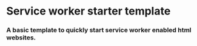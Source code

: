 # Service worker starter template

### A basic template to quickly start service worker enabled html websites.
